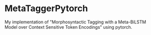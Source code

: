 # MetaTaggerPytorch
My implementation of "Morphosyntactic Tagging with a Meta-BiLSTM Model over Context Sensitive Token Encodings" using pytorch.

